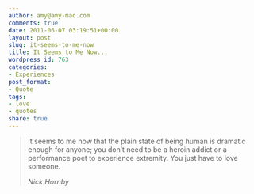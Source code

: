 ```yaml
---
author: amy@amy-mac.com
comments: true
date: 2011-06-07 03:19:51+00:00
layout: post
slug: it-seems-to-me-now
title: It Seems to Me Now...
wordpress_id: 763
categories:
- Experiences
post_format:
- Quote
tags:
- love
- quotes
share: true
---
```


<blockquote>It seems to me now that the plain state of being human is dramatic enough for anyone; you don’t need to be a heroin addict or a performance poet to experience extremity. You just have to love someone.

<cite>Nick Hornby</cite>
</blockquote>
